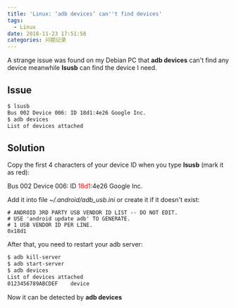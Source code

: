 ```yaml
---
title: 'Linux: ‘adb devices’ can''t find devices'
tags:
  - Linux
date: 2018-11-23 17:51:58
categories: 问题记录
---
```

A strange issue was found on my Debian PC that **adb devices** can't find any device meanwhile **lsusb** can find the device I need.
<!--more-->
## Issue

```bash
$ lsusb
Bus 002 Device 006: ID 18d1:4e26 Google Inc. 
$ adb devices
List of devices attached

```
## Solution

Copy the first 4 characters of your device ID when you type **lsusb** (mark it as red):

Bus 002 Device 006: ID <span style="color:red">18d1</span>:4e26 Google Inc. 

Add it into file *~/.android/adb_usb.ini* or create it if it doesn't exist:
```
# ANDROID 3RD PARTY USB VENDOR ID LIST -- DO NOT EDIT.
# USE 'android update adb' TO GENERATE.
# 1 USB VENDOR ID PER LINE.
0x18d1
```
After that, you need to restart your adb server:
```bash
$ adb kill-server 
$ adb start-server
$ adb devices
List of devices attached
0123456789ABCDEF	device

```
Now it can be detected by **adb devices**
